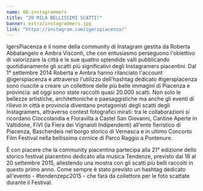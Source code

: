 ```yaml
---
name: 08-instagrammers
title: "20 MILA BELLISSIMI SCATTI!"
banner: extra/instagrammers.jpg
link: "https://instagram.com/igerspiacenza/"
---
```


IgersPiacenza è il nome della community di Instagram gestita da Roberta Abbatangelo e Ambra Visconti, che con entusiasmo perseguono l'obiettivo di valorizzare la città e le sue quattro splendide valli pubblicando quotidianamente gli scatti più significativi degli Instagramers piacentini. Dal 1° settembre 2014 Roberta e Ambra hanno rilanciato l'account @igerspiacenza e attraverso l'utilizzo dell'hashtag dedicato #igerspiacenza sono riuscite a creare un collettore delle più belle immagini di Piacenza e provincia: ad oggi sono state raccolti quasi 20.000 scatti.
Non solo le bellezze artistiche, architettoniche e paesaggistiche ma anche gli eventi di rilievo in città e provincia diventano protagonisti degli scatti degli Instagramers, attraverso contest fotografici mirati: tra le collaborazioni si ricordano Cioccolandia e Floravilla a Castel San Giovanni, Cantine Aperte in Valtidone, FiVI (la Fiera dei Vignaioli Indipendenti) all'ente fieristico di Piacenza, Bascherdeis nel borgo storico di Vernasca e in ultimo Concorto Film Festival nella bellissima cornice di Parco Raggio a Pontenure.

È con piacere che la community piacentina partecipa alla 21° edizione dello storico festival piacentino dedicato alla musica Tendenze, previsto dal 18 al 20 settembre 2015, allestendo una mostra con gli scatti più belli raccolti in questo primo anno.
Come sempre è stato previsto un hashtag dedicato all'evento - #tendenzepc2015 - che farà da collettore per le foto scattate durante il Festival.
